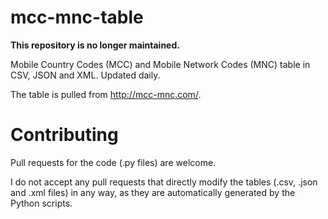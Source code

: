 # mcc-mnc-table
**This repository is no longer maintained.**

Mobile Country Codes (MCC) and Mobile Network Codes (MNC) table in CSV, JSON and XML. Updated daily.

The table is pulled from http://mcc-mnc.com/.

# Contributing
Pull requests for the code (.py files) are welcome.

I do not accept any pull requests that directly modify the tables (.csv, .json and .xml files) in any way, as they are automatically generated by the Python scripts.
